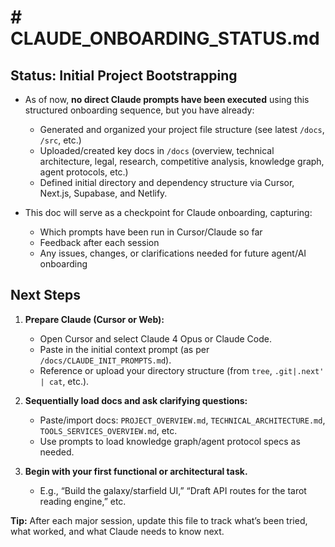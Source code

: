 # # CLAUDE_ONBOARDING_STATUS.md

## Status: Initial Project Bootstrapping

- As of now, **no direct Claude prompts have been executed** using this structured onboarding sequence, but you have already:
  - Generated and organized your project file structure (see latest `/docs`, `/src`, etc.)
  - Uploaded/created key docs in `/docs` (overview, technical architecture, legal, research, competitive analysis, knowledge graph, agent protocols, etc.)
  - Defined initial directory and dependency structure via Cursor, Next.js, Supabase, and Netlify.

- This doc will serve as a checkpoint for Claude onboarding, capturing:
  - Which prompts have been run in Cursor/Claude so far
  - Feedback after each session
  - Any issues, changes, or clarifications needed for future agent/AI onboarding

## Next Steps

1. **Prepare Claude (Cursor or Web):**
   - Open Cursor and select Claude 4 Opus or Claude Code.
   - Paste in the initial context prompt (as per `/docs/CLAUDE_INIT_PROMPTS.md`).
   - Reference or upload your directory structure (from `tree`, `.git|.next' | cat`, etc.).

2. **Sequentially load docs and ask clarifying questions:**
   - Paste/import docs: `PROJECT_OVERVIEW.md`, `TECHNICAL_ARCHITECTURE.md`, `TOOLS_SERVICES_OVERVIEW.md`, etc.
   - Use prompts to load knowledge graph/agent protocol specs as needed.

3. **Begin with your first functional or architectural task.**
   - E.g., “Build the galaxy/starfield UI,” “Draft API routes for the tarot reading engine,” etc.

**Tip:** After each major session, update this file to track what’s been tried, what worked, and what Claude needs to know next.
